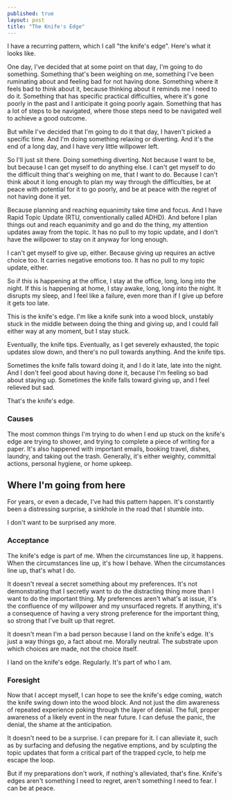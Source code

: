 ```yaml
---
published: true
layout: post
title: "The Knife's Edge"
---
```


I have a recurring pattern, which I call "the knife's edge". Here's what it looks like.

One day, I've decided that at some point on that day, I'm going to do something. Something that's been weighing on me, something I've been ruminating about and feeling bad for not having done. Something where it feels bad to think about it, because thinking about it reminds me I need to do it. Something that has specific practical difficulties, where it's gone poorly in the past and I anticipate it going poorly again. Something that has a lot of steps to be navigated, where those steps need to be navigated well to achieve a good outcome.

But while I've decided that I'm going to do it that day, I haven't picked a specific time. And I'm doing something relaxing or diverting. And it's the end of a long day, and I have very little willpower left.

So I'll just sit there. Doing something diverting. Not because I want to be, but because I can get myself to do anything else. I can't get myself to do the difficult thing that's weighing on me, that I want to do. Because I can't think about it long enough to plan my way through the difficulties, be at peace with potential for it to go poorly, and be at peace with the regret of not having done it yet.

Because planning and reaching equanimity take time and focus. And I have Rapid Topic Update (RTU, conventionally called ADHD). And before I plan things out and reach equanimity and go and do the thing, my attention updates away from the topic. It has no pull to my topic update, and I don't have the willpower to stay on it anyway for long enough.

I can't get myself to give up, either. Because giving up requires an active choice too. It carries negative emotions too. It has no pull to my topic update, either.

So if this is happening at the office, I stay at the office, long, long into the night. If this is happening at home, I stay awake, long, long into the night. It disrupts my sleep, and I feel like a failure, even more than if I give up before it gets too late.

This is the knife's edge. I'm like a knife sunk into a wood block, unstably stuck in the middle between doing the thing and giving up, and I could fall either way at any moment, but I stay stuck.

Eventually, the knife tips. Eventually, as I get severely exhausted, the topic updates slow down, and there's no pull towards anything. And the knife tips.

Sometimes the knife falls toward doing it, and I do it late, late into the night. And I don't feel good about having done it, because I'm feeling so bad about staying up. Sometimes the knife falls toward giving up, and I feel relieved but sad.

That's the knife's edge.

### Causes

The most common things I'm trying to do when I end up stuck on the knife's edge are trying to shower, and trying to complete a piece of writing for a paper. It's also happened with important emails, booking travel, dishes, laundry, and taking out the trash. Generally, it's either weighty, committal actions, personal hygiene, or home upkeep.

## Where I'm going from here

For years, or even a decade, I've had this pattern happen. It's constantly been a distressing surprise, a sinkhole in the road that I stumble into.

I don't want to be surprised any more.

### Acceptance

The knife's edge is part of me. When the circumstances line up, it happens. When the circumstances line up, it's how I behave. When the circumstances line up, that's what I do.

It doesn't reveal a secret something about my preferences. It's not demonstrating that I secretly want to do the distracting thing more than I want to do the important thing. My preferences aren't what's at issue, it's the confluence of my willpower and my unsurfaced regrets. If anything, it's a consequence of having a very strong preference for the important thing, so strong that I've built up that regret.

It doesn't mean I'm a bad person because I land on the knife's edge. It's just a way things go, a fact about me. Morally neutral. The substrate upon which choices are made, not the choice itself.

I land on the knife's edge. Regularly. It's part of who I am.

### Foresight

Now that I accept myself, I can hope to see the knife's edge coming, watch the knife swing down into the wood block. And not just the dim awareness of repeated experience poking through the layer of denial. The full, proper awareness of a likely event in the near future. I can defuse the panic, the denial, the shame at the anticipation.

It doesn't need to be a surprise. I can prepare for it. I can alleviate it, such as by surfacing and defusing the negative emptions, and by sculpting the topic updates that form a critical part of the trapped cycle, to help me escape the loop.
 
But if my preparations don't work, if nothing's alleviated, that's fine. Knife's edges aren't something I need to regret, aren't something I need to fear. I can be at peace.
